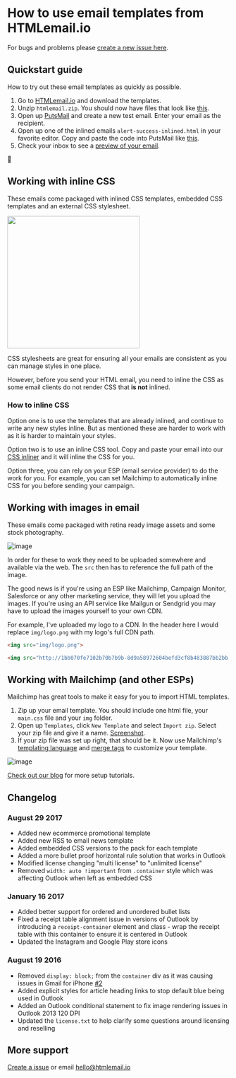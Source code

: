 # How to use email templates from HTMLemail.io

For bugs and problems please [create a new issue here](https://github.com/leemunroe/htmlemail/issues).

## Quickstart guide

How to try out these email templates as quickly as possible.

1. Go to [HTMLemail.io](http://htmlemail.io) and download the templates.
2. Unzip `htmlemail.zip`. You should now have files that look like [this](https://cloud.githubusercontent.com/assets/15963/17390151/353c0312-59bf-11e6-86ba-4761a85cf555.png).
3. Open up [PutsMail](https://putsmail.com/tests/new) and create a new test email. Enter your email as the recipient.
4. Open up one of the inlined emails `alert-success-inlined.html` in your favorite editor. Copy and paste the code into PutsMail like [this](https://cloud.githubusercontent.com/assets/15963/17390249/1a40e266-59c0-11e6-8018-6b7dbbb9a206.png).
5. Check your inbox to see a [preview of your email](https://cloud.githubusercontent.com/assets/15963/17390295/a9af54f0-59c0-11e6-9959-2ca4ba294621.png).

🎉

## Working with inline CSS

These emails come packaged with inlined CSS templates, embedded CSS templates and an external CSS stylesheet.

<img src="https://user-images.githubusercontent.com/15963/29856247-7229a2e0-8d06-11e7-9609-4bbe6d5b5c17.png" width="300">

CSS stylesheets are great for ensuring all your emails are consistent as you can manage styles in one place.

However, before you send your HTML email, you need to inline the CSS as some email clients do not render CSS that **is not** inlined.

### How to inline CSS

Option one is to use the templates that are already inlined, and continue to write any new styles inline. But as mentioned these are harder to work with as it is harder to maintain your styles.

Option two is to use an inline CSS tool. Copy and paste your email into our [CSS inliner](http://htmlemail.io/inline) and it will inline the CSS for you.

Option three, you can rely on your ESP (email service provider) to do the work for you. For example, you can set Mailchimp to automatically inline CSS for you before sending your campaign.

## Working with images in email

These emails come packaged with retina ready image assets and some stock photography.

![image](https://cloud.githubusercontent.com/assets/15963/17390518/9c819732-59c2-11e6-9371-2b111ad26e8d.png)

In order for these to work they need to be uploaded somewhere and available via the web. The `src` then has to reference the full path of the image.

The good news is if you're using an ESP like Mailchimp, Campaign Monitor, Salesforce or any other marketing service, they will let you upload the images. If you're using an API service like Mailgun or Sendgrid you may have to upload the images yourself to your own CDN.

For example, I've uploaded my logo to a CDN. In the header here I would replace `img/logo.png` with my logo's full CDN path.

```html
<img src="img/logo.png">
```

```html
<img src="http://1bb070fe7102b70b7b9b-8d9a58972604befd3cf8b483887bb2bb.r27.cf2.rackcdn.com/img/logo.png">
``` 

## Working with Mailchimp (and other ESPs)

Mailchimp has great tools to make it easy for you to import HTML templates.

1. Zip up your email template. You should include one html file, your `main.css` file and your `img` folder.
1. Open up `Templates`, click `New Template` and select `Import zip`. Select your zip file and give it a name. [Screenshot](https://cloud.githubusercontent.com/assets/15963/17390732/a2d00ee6-59c4-11e6-9cdd-5a93218bec74.png).
2. If your zip file was set up right, that should be it. Now use Mailchimp's [templating language](http://templates.mailchimp.com/getting-started/template-language/) and [merge tags](http://templates.mailchimp.com/getting-started/merge-tags/) to customize your template.

![image](https://cloud.githubusercontent.com/assets/15963/17390732/a2d00ee6-59c4-11e6-9cdd-5a93218bec74.png)

[Check out our blog](http://htmlemail.io/blog) for more setup tutorials.

## Changelog

### August 29 2017
* Added new ecommerce promotional template
* Added new RSS to email news template
* Added embedded CSS versions to the pack for each template
* Added a more bullet proof horizontal rule solution that works in Outlook
* Modified license changing "multi license" to "unlimited license"
* Removed `width: auto !important` from `.container` style which was affecting Outlook when left as embedded CSS

### January 16 2017
* Added better support for ordered and unordered bullet lists
* Fixed a receipt table alignment issue in versions of Outlook by introducing a `receipt-container` element and class - wrap the receipt table with this container to ensure it is centered in Outlook
* Updated the Instagram and Google Play store icons

### August 19 2016
* Removed `display: block;` from the `container` div as it was causing issues in Gmail for iPhone [#2](https://github.com/leemunroe/htmlemail/issues/2)
* Added explicit styles for article heading links to stop default blue being used in Outlook
* Added an Outlook conditional statement to fix image rendering issues in Outlook 2013 120 DPI
* Updated the `license.txt` to help clarify some questions around licensing and reselling

## More support

[Create a issue](https://github.com/leemunroe/htmlemail/issues) or email hello@htmlemail.io
